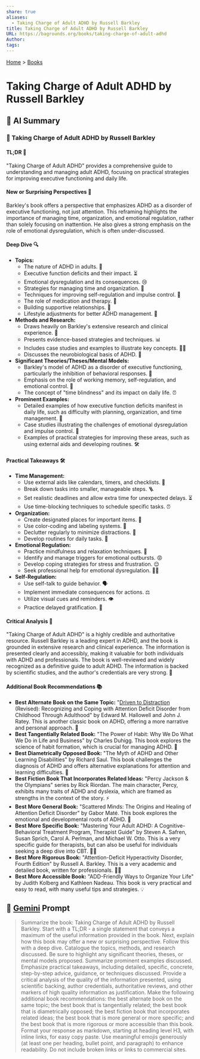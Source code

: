 ```yaml
---
share: true
aliases:
  - Taking Charge of Adult ADHD by Russell Barkley
title: Taking Charge of Adult ADHD by Russell Barkley
URL: https://bagrounds.org/books/taking-charge-of-adult-adhd
Author: 
tags: 
---
```

[Home](../index.md) > [Books](./index.md)  
# Taking Charge of Adult ADHD by Russell Barkley  
## 🤖 AI Summary  
### 📖 Taking Charge of Adult ADHD by Russell Barkley  
#### TL;DR 🎯  
"Taking Charge of Adult ADHD" provides a comprehensive guide to understanding and managing adult ADHD, focusing on practical strategies for improving executive functioning and daily life.  
  
#### New or Surprising Perspectives 🤯  
Barkley's book offers a perspective that emphasizes ADHD as a disorder of executive functioning, not just attention. This reframing highlights the importance of managing time, organization, and emotional regulation, rather than solely focusing on inattention. He also gives a strong emphasis on the role of emotional dysregulation, which is often under-discussed.  
  
#### Deep Dive 🔍  
* **Topics:**  
    * The nature of ADHD in adults. 🧠  
    * Executive function deficits and their impact. ⏳  
    * Emotional dysregulation and its consequences. 😢  
    * Strategies for managing time and organization. 📅  
    * Techniques for improving self-regulation and impulse control. 🛑  
    * The role of medication and therapy. 💊  
    * Building supportive relationships. 🤝  
    * Lifestyle adjustments for better ADHD management. 🥗  
* **Methods and Research:**  
    * Draws heavily on Barkley's extensive research and clinical experience. 🔬  
    * Presents evidence-based strategies and techniques. 📊  
    * Includes case studies and examples to illustrate key concepts. 🧑‍💼  
    * Discusses the neurobiological basis of ADHD. 🧬  
* **Significant Theories/Theses/Mental Models:**  
    * Barkley's model of ADHD as a disorder of executive functioning, particularly the inhibition of behavioral responses. 🚫  
    * Emphasis on the role of working memory, self-regulation, and emotional control. 🧠  
    * The concept of "time blindness" and its impact on daily life. ⏰  
* **Prominent Examples:**  
    * Detailed examples of how executive function deficits manifest in daily life, such as difficulty with planning, organization, and time management. 📝  
    * Case studies illustrating the challenges of emotional dysregulation and impulse control. 😤  
    * Examples of practical strategies for improving these areas, such as using external aids and developing routines. 🛠️  
  
#### Practical Takeaways 🛠️  
* **Time Management:**  
    * Use external aids like calendars, timers, and checklists. 📅  
    * Break down tasks into smaller, manageable steps. 🪜  
    * Set realistic deadlines and allow extra time for unexpected delays. ⏳  
    * Use time-blocking techniques to schedule specific tasks. ⏰  
* **Organization:**  
    * Create designated places for important items. 📂  
    * Use color-coding and labeling systems. 🌈  
    * Declutter regularly to minimize distractions. 🧹  
    * Develop routines for daily tasks. 🔄  
* **Emotional Regulation:**  
    * Practice mindfulness and relaxation techniques. 🧘  
    * Identify and manage triggers for emotional outbursts. 😡  
    * Develop coping strategies for stress and frustration. 😌  
    * Seek professional help for emotional dysregulation. 🧑‍⚕️  
* **Self-Regulation:**  
    * Use self-talk to guide behavior. 🗣️  
    * Implement immediate consequences for actions. ⚖️  
    * Utilize visual cues and reminders. 👁️  
    * Practice delayed gratification. 🎁  
  
#### Critical Analysis 🧐  
"Taking Charge of Adult ADHD" is a highly credible and authoritative resource. Russell Barkley is a leading expert in ADHD, and the book is grounded in extensive research and clinical experience. The information is presented clearly and accessibly, making it valuable for both individuals with ADHD and professionals. The book is well-reviewed and widely recognized as a definitive guide to adult ADHD. The information is backed by scientific studies, and the author's credentials are very strong. 🥇  
  
#### Additional Book Recommendations 📚  
* **Best Alternate Book on the Same Topic:** "[Driven to Distraction](./driven-to-distraction.md) (Revised): Recognizing and Coping with Attention Deficit Disorder from Childhood Through Adulthood" by Edward M. Hallowell and John J. Ratey. This is another classic book on ADHD, offering a more narrative and personal approach. 📖  
* **Best Tangentially Related Book:** "The Power of Habit: Why We Do What We Do in Life and Business" by Charles Duhigg. This book explores the science of habit formation, which is crucial for managing ADHD. 🔄  
* **Best Diametrically Opposed Book:** "The Myth of ADHD and Other Learning Disabilities" by Richard Saul. This book challenges the diagnosis of ADHD and offers alternative explanations for attention and learning difficulties. 🤨  
* **Best Fiction Book That Incorporates Related Ideas:** "Percy Jackson & the Olympians" series by Rick Riordan. The main character, Percy, exhibits many traits of ADHD and dyslexia, which are framed as strengths in the context of the story. ⚡  
* **Best More General Book:** "Scattered Minds: The Origins and Healing of Attention Deficit Disorder" by Gabor Maté. This book explores the emotional and developmental roots of ADHD. 🧠  
* **Best More Specific Book:** "Mastering Your Adult ADHD: A Cognitive-Behavioral Treatment Program, Therapist Guide" by Steven A. Safren, Susan Sprich, Carol A. Perlman, and Michael W. Otto. This is a very specific guide for therapists, but can also be useful for individuals seeking a deep dive into CBT. 👩‍⚕️  
* **Best More Rigorous Book:** "Attention-Deficit Hyperactivity Disorder, Fourth Edition" by Russell A. Barkley. This is a very academic and detailed book, written for professionals. 👨‍🏫  
* **Best More Accessible Book:** "ADD-Friendly Ways to Organize Your Life" by Judith Kolberg and Kathleen Nadeau. This book is very practical and easy to read, with many useful tips and strategies. 💡  
  
## 💬 [Gemini](https://gemini.google.com) Prompt  
> Summarize the book: Taking Charge of Adult ADHD by Russell Barkley. Start with a TL;DR - a single statement that conveys a maximum of the useful information provided in the book. Next, explain how this book may offer a new or surprising perspective. Follow this with a deep dive. Catalogue the topics, methods, and research discussed. Be sure to highlight any significant theories, theses, or mental models proposed. Summarize prominent examples discussed. Emphasize practical takeaways, including detailed, specific, concrete, step-by-step advice, guidance, or techniques discussed. Provide a critical analysis of the quality of the information presented, using scientific backing, author credentials, authoritative reviews, and other markers of high quality information as justification. Make the following additional book recommendations: the best alternate book on the same topic; the best book that is tangentially related; the best book that is diametrically opposed; the best fiction book that incorporates related ideas; the best book that is more general or more specific; and the best book that is more rigorous or more accessible than this book. Format your response as markdown, starting at heading level H3, with inline links, for easy copy paste. Use meaningful emojis generously (at least one per heading, bullet point, and paragraph) to enhance readability. Do not include broken links or links to commercial sites.